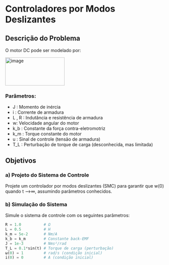 # Controladores por Modos Deslizantes

## Descrição do Problema

O motor DC pode ser modelado por:

<img width="188" height="89" alt="image" src="https://github.com/user-attachments/assets/97ab0715-f6dc-47f6-b218-60b0287d3d62" />


### Parâmetros:
-  J : Momento de inércia
-  i : Corrente de armadura
-  L ,  R : Indutância e resistência de armadura
- w: Velocidade angular do motor
- k_b : Constante da força contra-eletromotriz
- k_m : Torque constante do motor
- u : Sinal de controle (tensão de armadura)
- T_L : Perturbação de torque de carga (desconhecida, mas limitada)

## Objetivos

### a) Projeto do Sistema de Controle 
Projete um controlador por modos deslizantes (SMC) para garantir que w(0) quando t -->∞, assumindo parâmetros conhecidos.

### b) Simulação do Sistema 
Simule o sistema de controle com os seguintes parâmetros:

```python
R = 1.0          # Ω
L = 0.5          # H
k_m = 5e-2       # Nm/A
k_b = k_m        # Constante back-EMF
J = 1e-3         # Nms²/rad
T_L = 0.1*sin(t) # Torque de carga (perturbação)
ω(0) = 1         # rad/s (condição inicial)
i(0) = 0         # A (condição inicial)
